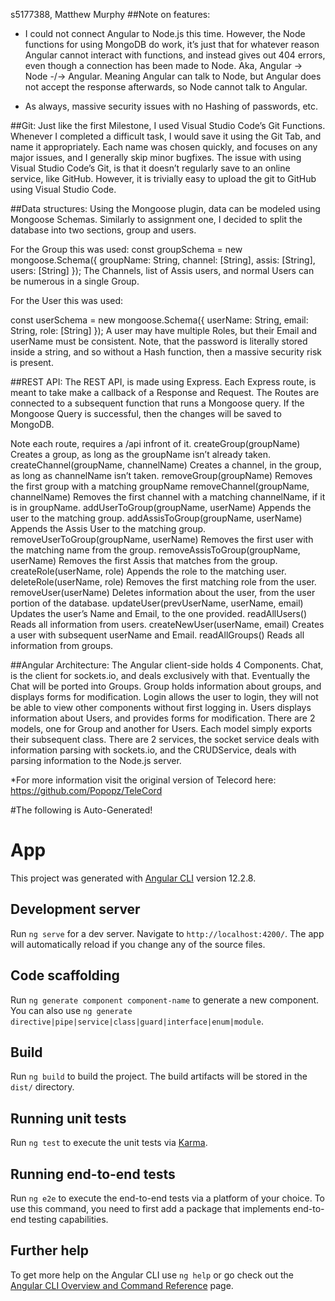 s5177388, Matthew Murphy
##Note on features:
- I could not connect Angular to Node.js this time.
However, the Node functions for using MongoDB do work, it’s just that for whatever reason Angular cannot interact with functions, and instead gives out 404 errors, even though a connection has been made to Node.
Aka, Angular → Node -/→ Angular. Meaning Angular can talk to Node, but Angular does not accept the response afterwards, so Node cannot talk to Angular.

- As always, massive security issues with no Hashing of passwords, etc.

##Git:
Just like the first Milestone, I used Visual Studio Code’s Git Functions. Whenever I completed a difficult task, I would save it using the Git Tab, and name it appropriately. Each name was chosen quickly, and focuses on any major issues, and I generally skip minor bugfixes. The issue with using Visual Studio Code’s Git, is that it doesn’t regularly save to an online service, like GitHub. However, it is trivially easy to upload the git to GitHub using Visual Studio Code.

##Data structures:
Using the Mongoose plugin, data can be modeled using Mongoose Schemas. Similarly to assignment one, I decided to split the database into two sections, group and users. 

For the Group this was used:
const groupSchema = new mongoose.Schema({
        groupName: String,
        channel: [String],
        assis: [String],
        users: [String]
 });
The Channels, list of Assis users, and normal Users can be numerous in a single Group.

For the User this was used:

const userSchema = new mongoose.Schema({
        userName: String,
        email: String,
        role: [String]
    });
A user may have multiple Roles, but their Email and userName must be consistent. Note, that the password is literally stored inside a string, and so without a Hash function, then a massive security risk is present.

##REST API:
The REST API, is made using Express. Each Express route, is meant to take make a callback of a Response and Request. The Routes are connected to a subsequent function that runs a Mongoose query. If the Mongoose Query is successful, then the changes will be saved to MongoDB. 

Note each route, requires a /api infront of it.
createGroup(groupName) Creates a group, as long as the groupName isn’t already taken.
createChannel(groupName, channelName) Creates a channel, in the group, as long as channelName isn’t taken.
removeGroup(groupName) Removes the first group with a matching groupName
removeChannel(groupName, channelName) Removes the first channel with a matching channelName, if it is in groupName.
addUserToGroup(groupName, userName) Appends the user to the matching group.
addAssisToGroup(groupName, userName) Appends the Assis User to the matching group.
removeUserToGroup(groupName, userName) Removes the first user with the matching name from the group.
removeAssisToGroup(groupName, userName) Removes the first Assis that matches from the group.
createRole(userName, role) Appends the role to the matching user.
deleteRole(userName, role) Removes the first matching role from the user.
removeUser(userName) Deletes information about the user, from the user portion of the database.
updateUser(prevUserName, userName, email) Updates the user’s Name and Email, to the one provided.
readAllUsers() Reads all information from users.
createNewUser(userName, email) Creates a user with subsequent userName and Email.
readAllGroups() Reads all information from groups.

##Angular Architecture:
The Angular client-side holds 4 Components. Chat, is the client for sockets.io, and deals exclusively with that. Eventually the Chat will be ported into Groups. Group holds information about groups, and displays forms for modification. Login allows the user to login, they will not be able to view other components without first logging in. Users displays information about Users, and provides forms for modification. There are 2 models, one for Group and another for Users. Each model simply exports their subsequent class. There are 2 services, the socket service deals with information parsing with sockets.io, and the CRUDService, deals with parsing information to the Node.js server.

*For more information visit the original version of Telecord here: https://github.com/Popopz/TeleCord








#The following is Auto-Generated!



# App

This project was generated with [Angular CLI](https://github.com/angular/angular-cli) version 12.2.8.

## Development server

Run `ng serve` for a dev server. Navigate to `http://localhost:4200/`. The app will automatically reload if you change any of the source files.

## Code scaffolding

Run `ng generate component component-name` to generate a new component. You can also use `ng generate directive|pipe|service|class|guard|interface|enum|module`.

## Build

Run `ng build` to build the project. The build artifacts will be stored in the `dist/` directory.

## Running unit tests

Run `ng test` to execute the unit tests via [Karma](https://karma-runner.github.io).

## Running end-to-end tests

Run `ng e2e` to execute the end-to-end tests via a platform of your choice. To use this command, you need to first add a package that implements end-to-end testing capabilities.

## Further help

To get more help on the Angular CLI use `ng help` or go check out the [Angular CLI Overview and Command Reference](https://angular.io/cli) page.
